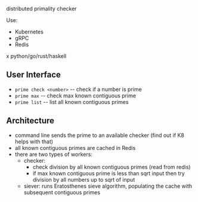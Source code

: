 distributed primality checker

Use:

* Kubernetes
* gRPC
* Redis

x python/go/rust/haskell

## User Interface

* `prime check <number>` -- check if a number is prime
* `prime max` -- check max known contiguous prime
* `prime list` -- list all known contiguous primes


## Architecture

* command line sends the prime to an available checker (find out if K8 helps with that)
* all known contiguous primes are cached in Redis
* there are two types of workers:
    * checker:
        * check division by all known contiguous primes (read from redis)
        * if max known contiguous prime is less than sqrt input then try division by all numbers up to sqrt of input
    * siever: runs Eratosthenes sieve algorithm, populating the cache with subsequent contiguous primes 

